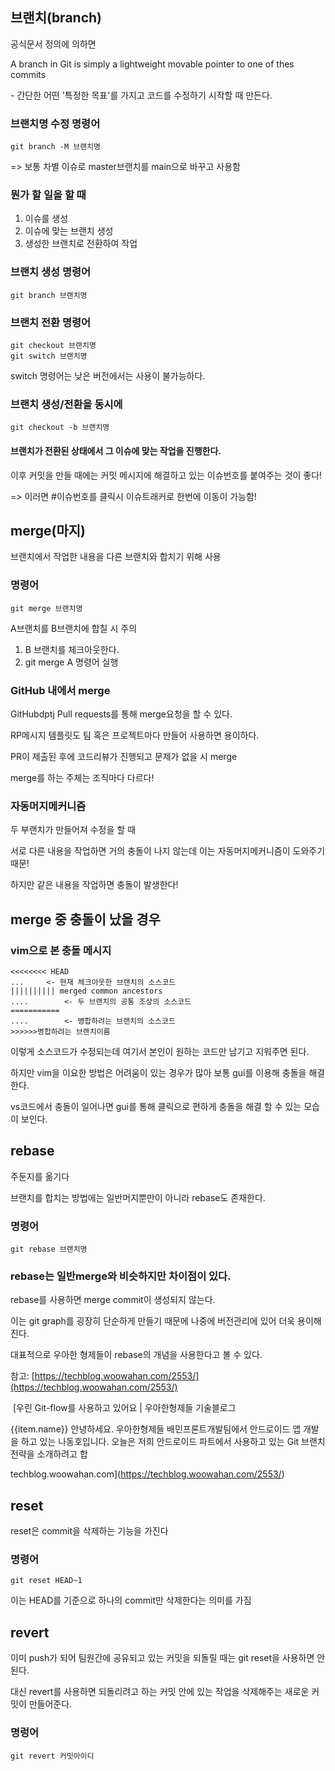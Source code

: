 ## 브랜치(branch)

공식문서 정의에 의하면 

A branch in Git is simply a lightweight movable pointer to one of thes commits

\- 간단한 어떤 '특정한 목표'를 가지고 코드를 수정하기 시작할 때 만든다.

### 브랜치명 수정 명령어

```
git branch -M 브랜치명
```

\=> 보통 차별 이슈로 master브랜치를 main으로 바꾸고 사용함

### 뭔가 할 일을 할 때

1.  이슈를 생성
2.  이슈에 맞는 브랜치 생성
3.  생성한 브랜치로 전환하여 작업

### 브랜치 생성 명령어

```
git branch 브랜치명
```

### 브랜치 전환 명령어

```
git checkout 브랜치명
git switch 브랜치명
```

switch 명령어는 낮은 버전에서는 사용이 불가능하다.

### 브랜치 생성/전환을 동시에

```
git checkout -b 브랜치명
```

#### 브랜치가 전환된 상태에서 그 이슈에 맞는 작업을 진행한다.

이후 커밋을 만들 때에는 커밋 메시지에 해결하고 있는 이슈번호를 붙여주는 것이 좋다!

\=> 이러면 #이슈번호를 클릭시 이슈트래커로 한번에 이동이 가능함!

## merge(마지)

브랜치에서 작업한 내용을 다른 브랜치와 합치기 위해 사용

### 명령어

```
git merge 브랜치명
```

A브랜치를 B브랜치에 합칠 시 주의

1.  B 브랜치를 체크아웃한다.
2.  git merge A 명령어 실행

### GitHub 내에서 merge

GitHubdptj Pull requests를 통해 merge요청을 할 수 있다.

RP메시지 템플릿도 팀 혹은 프로젝트마다 만들어 사용하면 용이하다.

PR이 제출된 후에 코드리뷰가 진행되고 문제가 없을 시 merge

merge를 하는 주체는 조직마다 다르다!

### 자동머지메커니즘

두 부랜치가 만들어져 수정을 할 때

서로 다른 내용을 작업하면 거의 충돌이 나지 않는데 이는 자동머지메커니즘이 도와주기때문!

하지만 같은 내용을 작업하면 충돌이 발생한다!

## merge 중 충돌이 났을 경우

### vim으로 본 충돌 메시지

```
<<<<<<<< HEAD
...		<- 현재 체크아웃한 브랜치의 소스코드
|||||||||| merged common ancestors
....		<- 두 브랜치의 공통 조상의 소스코드
===========
....		<- 병합하려는 브랜치의 소스코드
>>>>>>병합하려는 브랜치이름
```

이렇게 소스코드가 수정되는데 여기서 본인이 원하는 코드만 남기고 지워주면 된다.

하지만 vim을 이요한 방법은 어려움이 있는 경우가 많아 보통 gui를 이용해 충돌을 해결한다.

vs코드에서 충돌이 일어나면 gui를 통해 클릭으로 편하게 충돌을 해결 할 수 있는 모습이 보인다.

## rebase

주둔지를 옮기다

브랜치를 합치는 방법에는 일반머지뿐만이 아니라 rebase도 존재한다.

### 명령어

```
git rebase 브랜치명
```

### rebase는 일반merge와 비슷하지만 차이점이 있다.

rebase를 사용하면 merge commit이 생성되지 않는다. 

이는 git graph를 굉장히 단순하게 만들기 때문에 나중에 버전관리에 있어 더욱 용이해진다.

대표적으로 우아한 형제들이 rebase의 개념을 사용한다고 볼 수 있다.

참고: [https://techblog.woowahan.com/2553/](https://techblog.woowahan.com/2553/)

 [우린 Git-flow를 사용하고 있어요 | 우아한형제들 기술블로그

{{item.name}} 안녕하세요. 우아한형제들 배민프론트개발팀에서 안드로이드 앱 개발을 하고 있는 나동호입니다. 오늘은 저희 안드로이드 파트에서 사용하고 있는 Git 브랜치 전략을 소개하려고 합

techblog.woowahan.com](https://techblog.woowahan.com/2553/)

## reset

reset은 commit을 삭제하는 기능을 가진다

### 명령어

```
git reset HEAD~1
```

이는 HEAD를 기준으로 하나의 commit만 삭제한다는 의미를 가짐

## revert

이미 push가 되어 팀원간에 공유되고 있는 커밋을 되돌릴 때는 git reset을 사용하면 안된다.

대신 revert를 사용하면 되돌리려고 하는 커밋 안에 있는 작업을 삭제해주는 새로운 커밋이 만들어준다.

### 명렁어

```
git revert 커밋아이디
```